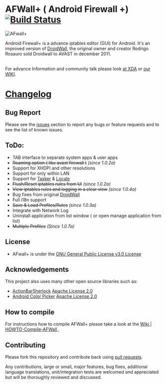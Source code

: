 AFWall+ ( Android Firewall +) [![Build Status](https://travis-ci.org/github/android.png)](https://travis-ci.org/github/afwall)
======

![AFwall+](http://s1.directupload.net/images/121120/zg3xi7w9.png)

Android Firewall+ is a advance iptables editor (GUI) for Android. It's an improved version of [DroidWall](http://code.google.com/p/droidwall), the original owner and creator Rodrigo Rosauro sold Droidwall to AVAST in december 2011.

<br>For advance Information and community talk please look [at XDA](http://forum.xda-developers.com/showthread.php?t=1957231) or [our WIKI](https://github.com/ukanth/afwall/wiki).

[Changelog](https://github.com/ukanth/afwall/blob/master/Changelog.md)
======

## Bug Report
Please see the [issues](https://github.com/ukanth/afwall/issues) section to
report any bugs or feature requests and to see the list of known issues.


## ToDo:
* TAB interface to separate system apps & user apps 
* ~~Roaming option ( like avast firewall )~~ <i>(since 1.0.2a)</i>
* Support for XHDPI and other resolutions
* Support for only within LAN  
* Support for [Tasker](http://tasker.dinglisch.net/) & [Locale](http://www.twofortyfouram.com/) 
* ~~Flush/Reset iptables rules from UI~~ <i>(since 1.0.2a)</i>
* ~~View iptables rules and logging in a clear view~~ <i>(since 1.0.4a)</i>
* Bug fixes from original [DroidWall](http://code.google.com/p/droidwall/)
* Full i18n support
* ~~Save & Load Profiles/Rules~~ <i>(since 1.0.3a)</i>
* Integrate with Network Log 
* Uninstall application from list window ( or open manage application from list)
* ~~Multiple Profiles~~ <i> (Since 1.0.7a) </i>

## License

* AFwall+ is under the [GNU General Public License v3.0 License](https://www.gnu.org/licenses/gpl.html)
 

## Acknowledgements

This project also uses many other open source libraries such as:
* [ActionBarSherlock](https://github.com/JakeWharton/ActionBarSherlock)  [Apache License 2.0](http://www.apache.org/licenses/LICENSE-2.0)
* [Android Color Picker](https://code.google.com/p/android-color-picker) [Apache License 2.0](http://www.apache.org/licenses/LICENSE-2.0)


## How to compile
For instructions how to compile AFWall+ please take a look at the [Wiki | HOWTO-Compile-AFWall ](https://github.com/ukanth/afwall/wiki/HOWTO-Compile-AFWall).

## Contributing

Please fork this repository and contribute back using
[pull requests](https://github.com/ukanth/afwall/pulls).

Any contributions, large or small, major features, bug fixes, additional
language translations, unit/integration tests are welcomed and appreciated
but will be thoroughly reviewed and discussed.